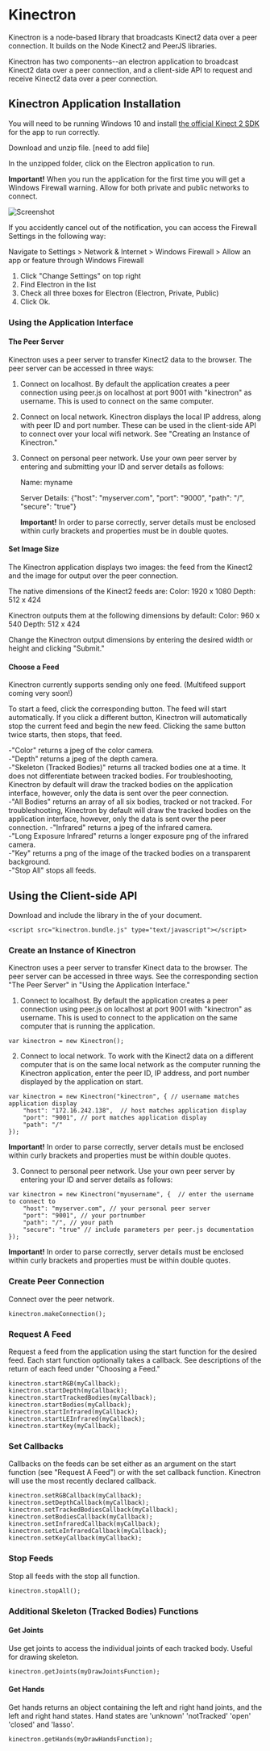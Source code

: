 # Kinectron

Kinectron is a node-based library that broadcasts Kinect2 data over a peer connection. It builds on the Node Kinect2 and PeerJS libraries. 

Kinectron has two components--an electron application to broadcast Kinect2 data over a peer connection, and a client-side API to request and receive Kinect2 data over a peer connection.

## Kinectron Application Installation 
You will need to be running Windows 10 and install [the official Kinect 2 SDK](https://www.microsoft.com/en-us/download/details.aspx?id=44561) for the app to run correctly.  

Download and unzip file. [need to add file]

In the unzipped folder, click on the Electron application to run. 

**Important!** When you run the application for the first time you will get a Windows Firewall warning. Allow for both private and public networks to connect. 

![Screenshot](https://www.tixati.com/optimize/win7fw-001.png)

If you accidently cancel out of the notification, you can access the Firewall Settings in the following way: 

Navigate to Settings > Network & Internet > Windows Firewall > Allow an app or feature through Windows Firewall 

1. Click "Change Settings" on top right 
2. Find Electron in the list
3. Check all three boxes for Electron (Electron, Private, Public)
4. Click Ok.

### Using the Application Interface

#### The Peer Server
Kinectron uses a peer server to transfer Kinect2 data to the browser. The peer server can be accessed in three ways: 

1. Connect on localhost. By default the application creates a peer connection using peer.js on localhost at port 9001 with "kinectron" as username. This is used to connect on the same computer.

2. Connect on local network. Kinectron displays the local IP address, along with peer ID and port number. These can be used in the client-side API to connect over your local wifi network. See "Creating an Instance of Kinectron." 

3. Connect on personal peer network. Use your own peer server by entering and submitting your ID and server details as follows: 

	Name: myname

	Server Details: {"host": "myserver.com", "port": "9000", "path": "/", "secure": "true"}

	**Important!** In order to parse correctly, server details must be enclosed within curly brackets and properties must be in double quotes.   

#### Set Image Size
The Kinectron application displays two images: the feed from the Kinect2 and the image for output over the peer connection. 

The native dimensions of the Kinect2 feeds are: 
	Color: 1920 x 1080
	Depth: 512 x 424

Kinectron outputs them at the following dimensions by default:
	Color: 960 x 540
	Depth: 512 x 424

Change the Kinectron output dimensions by entering the desired width or height and clicking "Submit." 

#### Choose a Feed
Kinectron currently supports sending only one feed. (Multifeed support coming very soon!)

To start a feed, click the corresponding button. The feed will start automatically. If you click a different button, Kinectron will automatically stop the current feed and begin the new feed. Clicking the same button twice starts, then stops, that feed.

-"Color" returns a jpeg of the color camera.  
-"Depth" returns a jpeg of the depth camera.  
-"Skeleton (Tracked Bodies)" returns all tracked bodies one at a time. It does not differentiate between tracked bodies. For troubleshooting, Kinectron by default will draw the tracked bodies on the application interface, however, only the data is sent over the peer connection.  
-"All Bodies" returns an array of all six bodies, tracked or not tracked. For troubleshooting, Kinectron by default will draw the tracked bodies on the application interface, however, only the data is sent over the peer connection. 
-"Infrared" returns a jpeg of the infrared camera.  
-"Long Exposure Infrared" returns a longer exposure png of the infrared camera.  
-"Key" returns a png of the image of the tracked bodies on a transparent background.  
-"Stop All" stops all feeds. 

## Using the Client-side API
Download and include the library in the <head> of your document. 

```
<script src="kinectron.bundle.js" type="text/javascript"></script>
```

### Create an Instance of Kinectron 
Kinectron uses a peer server to transfer Kinect data to the browser. The peer server can be accessed in three ways. See the corresponding section "The Peer Server" in "Using the Application Interface."

1. Connect to localhost. By default the application creates a peer connection using peer.js on localhost at port 9001 with "kinectron" as username. This is used to connect to the application on the same computer that is running the application. 
	
```
var kinectron = new Kinectron();
```
2. Connect to local network. To work with the Kinect2 data on a different computer that is on the same local network as the computer running the Kinectron application, enter the peer ID, IP address, and port number displayed by the application on start.
	
```
var kinectron = new Kinectron("kinectron", { // username matches application display 
	"host": "172.16.242.138",  // host matches application display
	"port": "9001", // port matches application display
	"path": "/"
});
```

**Important!** In order to parse correctly, server details must be enclosed within curly brackets and properties must be within double quotes.   

3. Connect to personal peer network. Use your own peer server by entering your ID and server details as follows: 

```
var kinectron = new Kinectron("myusername", {  // enter the username to connect to
	"host": "myserver.com", // your personal peer server
	"port": "9001", // your portnumber
	"path": "/", // your path
	"secure": "true" // include parameters per peer.js documentation 
});
```

**Important!** In order to parse correctly, server details must be enclosed within curly brackets and properties must be within double quotes.   

### Create Peer Connection
Connect over the peer network.

```
kinectron.makeConnection();
```

### Request A Feed

Request a feed from the application using the start function for the desired feed. Each start function optionally takes a callback. See descriptions of the return of each feed under "Choosing a Feed."

```
kinectron.startRGB(myCallback);
kinectron.startDepth(myCallback);
kinectron.startTrackedBodies(myCallback);
kinectron.startBodies(myCallback);
kinectron.startInfrared(myCallback);
kinectron.startLEInfrared(myCallback);
kinectron.startKey(myCallback);
```

### Set Callbacks 

Callbacks on the feeds can be set either as an argument on the start function (see "Request A Feed") or with the set callback function. Kinectron will use the most recently declared callback. 

```
kinectron.setRGBCallback(myCallback);
kinectron.setDepthCallback(myCallback);
kinectron.setTrackedBodiesCallback(myCallback);
kinectron.setBodiesCallback(myCallback);
kinectron.setInfraredCallback(myCallback);
kinectron.setLeInfraredCallback(myCallback);
kinectron.setKeyCallback(myCallback);
```

### Stop Feeds 
Stop all feeds with the stop all function. 

```
kinectron.stopAll();
```

### Additional Skeleton (Tracked Bodies) Functions
#### Get Joints 
Use get joints to access the individual joints of each tracked body. Useful for drawing skeleton. 

```
kinectron.getJoints(myDrawJointsFunction);
```

#### Get Hands 
Get hands returns an object containing the left and right hand joints, and the left and right hand states. Hand states are 'unknown' 'notTracked' 'open' 'closed' and 'lasso'.

```
kinectron.getHands(myDrawHandsFunction);
```

